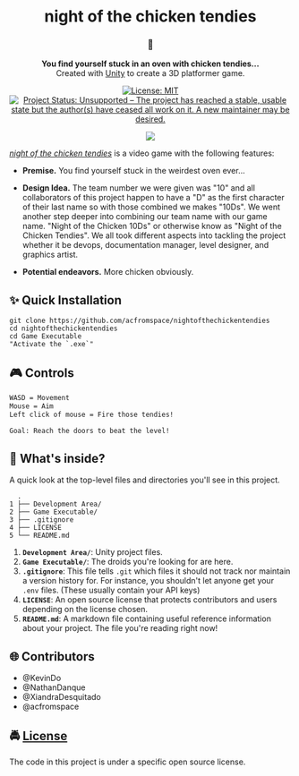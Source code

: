 <!-- HEADING -->

<h1 align="center">️night of the chicken tendies</h1>

<!-- DESCRIPTION -->

<h3 align="center">
  <span role="img" aria-label="Poultry Leg">🍗</span>
</h3>
<p align="center">
  <strong>You find yourself stuck in an oven with chicken tendies...</strong><br>
  Created with <a href="https://unity3d.com/" target="_blank">Unity</a> to create a 3D platformer game.
</p>

<!-- BADGES -->

<p align="center">
    <a href="https://github.com/acfromspace/nightofthechickentendies/blob/master/LICENSE">
        <img src="https://img.shields.io/github/license/mashape/apistatus.svg"
            alt="License: MIT"></a>
    <a href="https://www.repostatus.org/#unsupported">
        <img src="https://www.repostatus.org/badges/latest/unsupported.svg" alt="Project Status: Unsupported – The project has reached a stable, usable state but the author(s) have ceased all work on it. A new maintainer may be desired." /></a>
</p>

<!-- FEATURES -->

<p align="center">
  <img src="https://user-images.githubusercontent.com/10361542/45667904-c15e9d00-bacf-11e8-8d1b-e7ff7ed05de8.gif">
</p>

[_night of the chicken tendies_](https://github.com/acfromspace/nightofthechickentendies) is a video game with the following features:

- **Premise.** You find yourself stuck in the weirdest oven ever...

- **Design Idea.** The team number we were given was "10" and all collaborators of this project happen to have a "D" as the first character of their last name so with those combined we makes "10Ds". We went another step deeper into combining our team name with our game name. "Night of the Chicken 10Ds" or otherwise know as "Night of the Chicken Tendies". We all took different aspects into tackling the project whether it be devops, documentation manager, level designer, and graphics artist.

- **Potential endeavors.** More chicken obviously.

<!-- QUICK INSTALLATION -->

## <span role="img" aria-label="Sparkles">✨</span> Quick Installation

```
git clone https://github.com/acfromspace/nightofthechickentendies
cd nightofthechickentendies
cd Game Executable
"Activate the `.exe`"
```

<!-- IN-DEPTH GUIDE -->

## <span role="img" aria-label="Video Game">🎮</span> Controls

```txt
WASD = Movement
Mouse = Aim
Left click of mouse = Fire those tendies!

Goal: Reach the doors to beat the level!
```

<!-- WHAT'S INSIDE? -->

## <span role="img" aria-label="Thinking Face">🤔</span> What's inside?

A quick look at the top-level files and directories you'll see in this project.

```
  .
1 ├── Development Area/
2 ├── Game Executable/
3 ├── .gitignore
4 ├── LICENSE   
5 └── README.md
```

1.  **`Development Area/`**: Unity project files.
2.  **`Game Executable/`**: The droids you're looking for are here.
3.  **`.gitignore`**: This file tells `.git` which files it should not track nor maintain a version history for. For instance, you shouldn't let anyone get your `.env` files. (These usually contain your API keys)
4.  **`LICENSE`**: An open source license that protects contributors and users depending on the license chosen.
5.  **`README.md`**: A markdown file containing useful reference information about your project. The file you're reading right now!

<!-- CONTRIBUTORS -->

## <span role="img" aria-label="Globe With Meridians">🌐</span> Contributors

- @KevinDo
- @NathanDanque
- @XiandraDesquitado
- @acfromspace

<!-- LICENSE -->

## <span role="img" aria-label="Oncoming Police Car">🚔</span> [License](LICENSE)

The code in this project is under a specific open source license.
